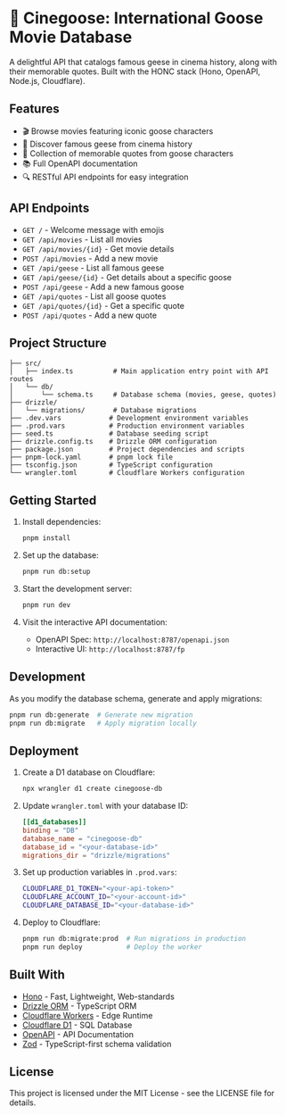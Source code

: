 # 🪿 Cinegoose: International Goose Movie Database

A delightful API that catalogs famous geese in cinema history, along with their memorable quotes. Built with the HONC stack (Hono, OpenAPI, Node.js, Cloudflare).

## Features

- 🎬 Browse movies featuring iconic goose characters
- 🪿 Discover famous geese from cinema history
- 💬 Collection of memorable quotes from goose characters
- 📚 Full OpenAPI documentation
- 🔍 RESTful API endpoints for easy integration

## API Endpoints

- `GET /` - Welcome message with emojis
- `GET /api/movies` - List all movies
- `GET /api/movies/{id}` - Get movie details
- `POST /api/movies` - Add a new movie
- `GET /api/geese` - List all famous geese
- `GET /api/geese/{id}` - Get details about a specific goose
- `POST /api/geese` - Add a new famous goose
- `GET /api/quotes` - List all goose quotes
- `GET /api/quotes/{id}` - Get a specific quote
- `POST /api/quotes` - Add a new quote

## Project Structure

```
├── src/
│   ├── index.ts          # Main application entry point with API routes
│   └── db/
│       └── schema.ts     # Database schema (movies, geese, quotes)
├── drizzle/
│   └── migrations/       # Database migrations
├── .dev.vars            # Development environment variables
├── .prod.vars           # Production environment variables
├── seed.ts              # Database seeding script
├── drizzle.config.ts    # Drizzle ORM configuration
├── package.json         # Project dependencies and scripts
├── pnpm-lock.yaml       # pnpm lock file
├── tsconfig.json        # TypeScript configuration
└── wrangler.toml        # Cloudflare Workers configuration
```

## Getting Started

1. Install dependencies:
   ```sh
   pnpm install
   ```

2. Set up the database:
   ```sh
   pnpm run db:setup
   ```

3. Start the development server:
   ```sh
   pnpm run dev
   ```

4. Visit the interactive API documentation:
   - OpenAPI Spec: `http://localhost:8787/openapi.json`
   - Interactive UI: `http://localhost:8787/fp`

## Development

As you modify the database schema, generate and apply migrations:

```sh
pnpm run db:generate  # Generate new migration
pnpm run db:migrate   # Apply migration locally
```

## Deployment

1. Create a D1 database on Cloudflare:
   ```sh
   npx wrangler d1 create cinegoose-db
   ```

2. Update `wrangler.toml` with your database ID:
   ```toml
   [[d1_databases]]
   binding = "DB"
   database_name = "cinegoose-db"
   database_id = "<your-database-id>"
   migrations_dir = "drizzle/migrations"
   ```

3. Set up production variables in `.prod.vars`:
   ```sh
   CLOUDFLARE_D1_TOKEN="<your-api-token>"
   CLOUDFLARE_ACCOUNT_ID="<your-account-id>"
   CLOUDFLARE_DATABASE_ID="<your-database-id>"
   ```

4. Deploy to Cloudflare:
   ```sh
   pnpm run db:migrate:prod  # Run migrations in production
   pnpm run deploy           # Deploy the worker
   ```

## Built With

- [Hono](https://hono.dev) - Fast, Lightweight, Web-standards
- [Drizzle ORM](https://orm.drizzle.team) - TypeScript ORM
- [Cloudflare Workers](https://workers.cloudflare.com) - Edge Runtime
- [Cloudflare D1](https://developers.cloudflare.com/d1) - SQL Database
- [OpenAPI](https://www.openapis.org) - API Documentation
- [Zod](https://zod.dev) - TypeScript-first schema validation

## License

This project is licensed under the MIT License - see the LICENSE file for details.
